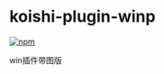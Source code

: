 # koishi-plugin-winp

[![npm](https://img.shields.io/npm/v/koishi-plugin-winp?style=flat-square)](https://www.npmjs.com/package/koishi-plugin-winp)

win插件带图版
